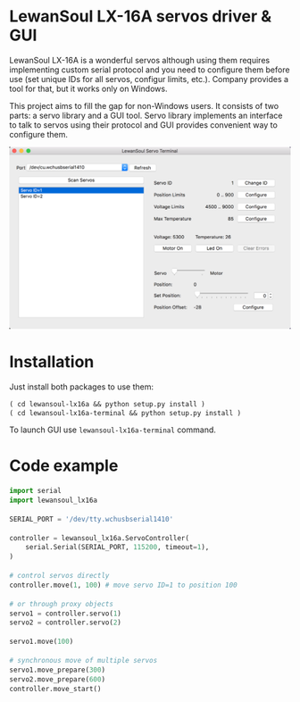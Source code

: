 LewanSoul LX-16A servos driver & GUI
====================================

LewanSoul LX-16A is a wonderful servos although using them requires
implementing custom serial protocol and you need to configure them
before use (set unique IDs for all servos, configur limits, etc.).
Company provides a tool for that, but it works only on Windows.

This project aims to fill the gap for non-Windows users. It consists
of two parts: a servo library and a GUI tool. Servo library implements
an interface to talk to servos using their protocol and GUI provides
convenient way to configure them.

![alt text](resources/screenshot-v0.1.png)

Installation
============
Just install both packages to use them:

```
( cd lewansoul-lx16a && python setup.py install )
( cd lewansoul-lx16a-terminal && python setup.py install )
```

To launch GUI use `lewansoul-lx16a-terminal` command.

Code example
============

```python
import serial
import lewansoul_lx16a

SERIAL_PORT = '/dev/tty.wchusbserial1410'

controller = lewansoul_lx16a.ServoController(
    serial.Serial(SERIAL_PORT, 115200, timeout=1),
)

# control servos directly
controller.move(1, 100) # move servo ID=1 to position 100

# or through proxy objects
servo1 = controller.servo(1)
servo2 = controller.servo(2)

servo1.move(100)

# synchronous move of multiple servos
servo1.move_prepare(300)
servo2.move_prepare(600)
controller.move_start()
```
